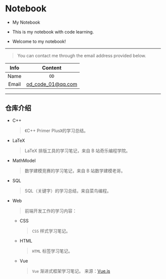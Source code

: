 # Notebook

- My Notebook

- This is my notebook with code learning.

- Welcome to my notebook!

---

> You can contact me through the email address provided below.

| Info | Content |
| :-: | :-: |
| Name | `OD` |
| Email | <od_code_01@qq.com> |

---

## 仓库介绍

- C++

    > 《C++ Primer Plus》的学习总结。

- LaTeX

    > LaTeX 排版工具的学习笔记，来自 B 站奇乐编程学院。

- MathModel

    > 数学建模竞赛的学习笔记，来自 B 站数学建模老哥。

- SQL

    > SQL（关键字）的学习总结，来自菜鸟编程。

- Web

    > 前端开发工作的学习内容：
  
  - CSS

    > `CSS` 样式学习笔记。

  - HTML

    > `HTML` 标签学习笔记。

  - Vue

    > `Vue` 渐进式框架学习笔记。
    > 来源：[Vue.js](https://cn.vuejs.org/)

